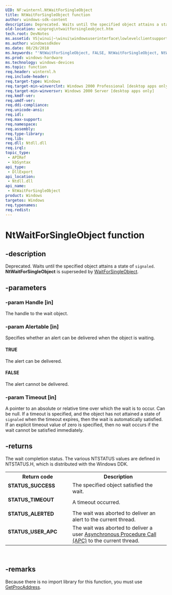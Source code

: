 ```yaml
---
UID: NF:winternl.NtWaitForSingleObject
title: NtWaitForSingleObject function
author: windows-sdk-content
description: Deprecated. Waits until the specified object attains a state of signaled. NtWaitForSingleObject is superseded by WaitForSingleObject.
old-location: winprog\ntwaitforsingleobject.htm
tech.root: DevNotes
ms.assetid: VS|winui|~\winui\windowsuserinterface\lowlevelclientsupport\misc\ntwaitforsingleobject.htm
ms.author: windowssdkdev
ms.date: 08/29/2018
ms.keywords: "'NtWaitForSingleObject, FALSE, NtWaitForSingleObject, NtWaitForSingleObject function [Windows API], TRUE, winprog.ntwaitforsingleobject, winternl/NtWaitForSingleObject, winui.ntwaitforsingleobject"
ms.prod: windows-hardware
ms.technology: windows-devices
ms.topic: function
req.header: winternl.h
req.include-header: 
req.target-type: Windows
req.target-min-winverclnt: Windows 2000 Professional [desktop apps only]
req.target-min-winversvr: Windows 2000 Server [desktop apps only]
req.kmdf-ver: 
req.umdf-ver: 
req.ddi-compliance: 
req.unicode-ansi: 
req.idl: 
req.max-support: 
req.namespace: 
req.assembly: 
req.type-library: 
req.lib: 
req.dll: Ntdll.dll
req.irql: 
topic_type:
 - APIRef
 - kbSyntax
api_type:
 - DllExport
api_location:
 - Ntdll.dll
api_name:
 - NtWaitForSingleObject
product: Windows
targetos: Windows
req.typenames: 
req.redist: 
---
```


# NtWaitForSingleObject function


## -description


Deprecated. Waits until the specified object attains a state of
    <code>signaled</code>. <b>NtWaitForSingleObject</b> is superseded by <a href="https://msdn.microsoft.com/e37ebff7-b44e-469d-81ab-7a6bd1a0c822">WaitForSingleObject</a>.


## -parameters




### -param Handle [in]

The handle to the wait object.


### -param Alertable [in]

Specifies whether an alert can be delivered when the object is waiting.



#### TRUE

The alert can be delivered.



#### FALSE

The alert cannot be delivered.


### -param Timeout [in]

A pointer to an absolute or relative time over
        which the wait is to occur. Can be null. If a timeout is specified, and
    the object has not attained a state of <code>signaled</code> when the timeout
    expires, then the wait is automatically satisfied.  If an explicit
    timeout value of zero is specified, then no wait occurs if the
    wait cannot be satisfied immediately. 


## -returns



The wait completion status. The various NTSTATUS values are defined in NTSTATUS.H, which is distributed with the Windows DDK.

<table>
<tr>
<th>Return code</th>
<th>Description</th>
</tr>
<tr>
<td width="40%">
<dl>
<dt><b>STATUS_SUCCESS</b></dt>
</dl>
</td>
<td width="60%">
The specified
    object satisfied the wait. 

</td>
</tr>
<tr>
<td width="40%">
<dl>
<dt><b>STATUS_TIMEOUT</b></dt>
</dl>
</td>
<td width="60%">
A
    timeout occurred.

</td>
</tr>
<tr>
<td width="40%">
<dl>
<dt><b>STATUS_ALERTED</b></dt>
</dl>
</td>
<td width="60%">
The
    wait was aborted to deliver an alert to the current thread.

</td>
</tr>
<tr>
<td width="40%">
<dl>
<dt><b>STATUS_USER_APC</b></dt>
</dl>
</td>
<td width="60%">
The wait was aborted to deliver a user <a href="https://msdn.microsoft.com/library/ms681951(v=VS.85).aspx">Asynchronous Procedure Call (APC)</a> to the current thread.

</td>
</tr>
</table>
 




## -remarks



Because there is no import library for this function, you must use <a href="https://msdn.microsoft.com/a0d7fc09-f888-4f46-a571-d3719a627597">GetProcAddress</a>.
		




